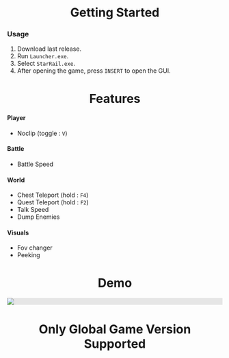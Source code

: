 <h1 align="center">Getting Started</h1>

### Usage

1. Download last release.
2. Run `Launcher.exe`.
3. Select `StarRail.exe`.
4. After opening the game, press `INSERT` to open the GUI.

<h1 align="center">Features</h1>

#### Player

- Noclip (toggle : `V`)

#### Battle

- Battle Speed

#### World

- Chest Teleport (hold : `F4`)
- Quest Teleport (hold : `F2`)
- Talk Speed
- Dump Enemies

#### Visuals

- Fov changer
- Peeking

<h1 align="center">Demo</h1>

<p align="center">
  <img style="display: block;-webkit-user-select: none;margin: auto;background-color: hsl(0, 0%, 90%);transition: background-color 300ms;" src="https://i.imgur.com/naFxZS2.png">
</p>

<h1 align="center">Only Global Game Version Supported</h1>
